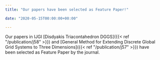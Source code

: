 ```yaml
---
title: "Our papers have been selected as Feature Paper!"

date: "2020-05-15T00:00:00+00:00"

---
```


Our papers in IJGI [Disdyakis Triacontahedron DGGS]({{< ref "/publication/j58" >}}) and [General Method for Extending Discrete Global Grid Systems to Three Dimensions]({{< ref "/publication/j57" >}}) have been selected as Feature Paper by the journal.
